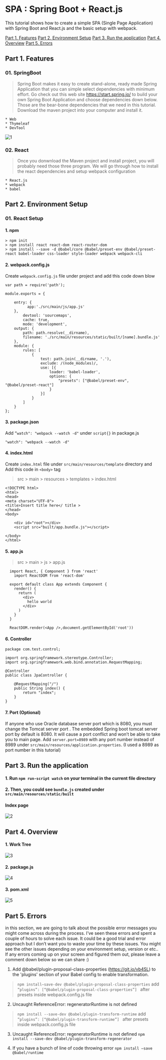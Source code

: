 # SPA : Spring Boot + React.js 
This tutorial shows how to create a simple SPA (Single Page Application) with Spring Boot and React.js and the basic setup with webpack. 



[Part 1. Features](#features)
[Part 2. Environment Setup](#features)
[Part 3. Run the application](#features)
[Part 4. Overview](#overview)
[Part 5. Errors](#errors)


<a name=“features”></a>
## Part 1. Features
### 01. SpringBoot		
	
> Spring Boot makes it easy to create stand-alone, ready made Spring Application that you can simple select dependencies with minimum effort. Go check out this web site https://start.spring.io/ to build your own Spring Boot Application and choose dependencies down below. Those are the bear-bone dependencies that we need in this tutorial. Download the maven project into your computer and install it. 

	* Web
	* Thymeleaf
	* DevTool

![1](./image/1.png)


### 02. React		

> Once you donwnload the Maven project and install project,  you will probably need those three program. We will go through how to install the react dependencies and setup webpack configuration

	* React.js
	* webpack
	* babel


<a name=“environment”></a>
## Part 2. Environment Setup
### 01. React Setup 
#### 1. npm
```
> npm init
> npm install react react-dom react-router-dom
> npm install --save -d @babel/core @babel/preset-env @babel/preset-react babel-loader css-loader style-loader webpack webpack-cli

```

#### 2. webpack.config.js
Create `webpack.config.js` file under project and add this code down blow

```
var path = require('path');

module.exports = {

    entry: {  
          app:'./src/main/js/app.js'  
    },   
        devtool: 'sourcemaps',  
        cache: true,  
        mode: 'development',   
    output: {  
        path: path.resolve(__dirname),  
        filename: './src/main/resources/static/built/[name].bundle.js'  
    },  
    module: {  
        rules: [  
            {  
                test: path.join(__dirname, '.'),  
                exclude: /(node_modules)/,  
                use: [{  
                    loader: 'babel-loader',  
                    options: {  
                        "presets": ["@babel/preset-env", "@babel/preset-react"]
                    }  
                }]  
            }  
        ]  
    }  
};  

```

#### 3. package.json
Add `”watch": "webpack --watch -d"` under `script{}` in package.js

```
"watch": "webpack --watch -d"
```

#### 4. index.html
Create `index.html` file under `src/main/resources/template` directory and Add this code in `<body>` tag

> src > main > resources > templates > index.html

```
<!DOCTYPE html>
<html>
<head>
<meta charset="UTF-8">
<title>Insert title here</ title >
</head>
<body>

    <div id="root"></div>
    <script src="built/app.bundle.js"></script>

</body>
</html>
```

#### 5.  app.js

> src > main > js > app.js

```
  import React, { Component } from 'react'  
	import ReactDOM from 'react-dom'

  export default class App extends Component {  
    render() {  
      return (  
        <div>  
          hello world
        </div>  
      )  
    }  
  }  

  ReactDOM.render(<App />,document.getElementById('root'))  

```

#### 6. Controller

```
package com.test.control;

import org.springframework.stereotype.Controller;
import org.springframework.web.bind.annotation.RequestMapping;

@Controller
public class JpaController {

	@RequestMapping("/")
	public String index() {
		return "index";
	}
}

```

#### 7.  Port (Optional)
If anyone who use Oracle database server port which is 8080, you must change the Tomcat server port .  The embedded Spring boot tomcat server port by default is 8080. It will cause a port conflict and won’t be able to take you to main page. Add `server.port=8989` with any port number instead of 8989 under `src/main/resources/application.properties`. (I used a 8989 as port number in this tutorial)



<a name=“run”></a>
## Part 3. Run the application
#### 1. Run `npm run-script watch` on your terminal in the current file directory
#### 2. Then, you could see `bundle.js` created under `src/main/resources/static/built` 
#### Index page
![2](./image/2.png)


<a name=“overview”></a>
## Part 4. Overview
#### 1. Work Tree
![3](./image/3.png)


#### 2.  package.js
![4](./image/4.png)

#### 3. pom.xml
![5](./image/5.png)


<a name=“errors”></a>
## Part 5. Errors
in this section, we are going to talk about the possible error messages you might come across during the process. I’ve seen these errors and spent a couple of hours to solve each issue. It could be a good trial and error approach but I don’t want you to waste your time by these issues.  You might see the other issues depending on your environment setup, version or etc.. If any errors coming up on your screen and figured them out, please leave a comment down below so we can share :)

1. Add @babel/plugin-proposal-class-properties (https://git.io/vb4SL) to the 'plugins' section of your Babel config to enable transformation.

>  `npm install—save-dev @babel/plugin-proposal-class-properties`
> add `   ”plugins”: [“@babel/plugin-proposal-class-properties”]  `  after presets inside webpack.config.js file


2. Uncaught ReferenceError: regeneratorRuntime is not defined

>  ` npm install --save-dev @babel/plugin-transform-runtime `
> add  `  ”plugins”: [“@babel/plugin-transform-runtime”]  ` after presets inside webpack.config.js file


3.  Uncaught ReferenceError: regeneratorRuntime is not defined
 ` npm install --save-dev @babel/plugin-transform-regenerator `

4. If you have a bunch of line of code throwing error
 `npm install —save @babel/runtime`

